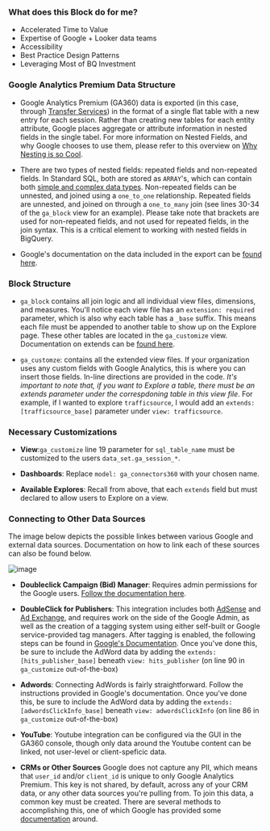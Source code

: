 ### What does this Block do for me?

* Accelerated Time to Value
* Expertise of Google + Looker data teams
* Accessibility
* Best Practice Design Patterns
* Leveraging Most of BQ Investment


### Google Analytics Premium Data Structure

* Google Analytics Premium (GA360) data is exported (in this case, through [Transfer Services](https://cloud.google.com/bigquery/transfer/)) in the format of a single flat table with a new entry for each session. Rather than creating new tables for each entity attribute, Google places aggregate or attribute information in nested fields in the single tabel. For more information on Nested Fields, and why Google chooses to use them, please refer to this overview on [Why Nesting is so Cool](https://discourse.looker.com/t/why-nesting-is-so-cool/4182).

* There are two types of nested fields: repeated fields and non-repeated fields. In Standard SQL, both are stored as ``ARRAY``'s, which can contain both [simple and complex data types](https://cloud.google.com/bigquery/docs/reference/standard-sql/arrays). Non-repeated fields can be unnested, and joined using a ``one_to_one`` relationship. Repeated fields are unnested, and joined on through a ``one_to_many`` join (see lines 30-34 of the ``ga_block`` view for an example). Please take note that brackets are used for non-repeated fields, and not used for repeated fields, in the join syntax. This is a critical element to working with nested fields in BigQuery.

* Google's documentation on the data included in the export can be [found here](https://support.google.com/analytics/answer/3437719?hl=en).


### Block Structure

* ``ga_block`` contains all join logic and all individual view files, dimensions, and measures. You'll notice each view file has an ``extension: required`` parameter, which is also why each table has a ``_base`` suffix. This means each file must be appended to another table to show up on the Explore page. These other tables are located in the ``ga_customize`` view. Documentation on extends can be [found here](https://looker.com/docs/data-modeling/learning-lookml/extends?version=4.10&lookml=new).

* ``ga_customze``: contains all the extended view files. If your organization uses any custom fields with Google Analytics, this is where you can insert those fields. In-line directions are provided in the code. *_It's important to note that, if you want to Explore a table, there must be an extends parameter under the correspdoning table in this view file_*. For example, if I wanted to explore ``trafficsource``, I would add an ``extends: [trafficsource_base]`` parameter under ``view: trafficsource``.

### Necessary Customizations

* **View**:``ga_customize`` line 19 parameter for ``sql_table_name`` must be customized to the users ``data_set.ga_session_*``.

* **Dashboards**: Replace ``model: ga_connectors360`` with your chosen name.

* **Available Explores**: Recall from above, that each ``extends`` field but must declared to allow users to Explore on a view.


### Connecting to Other Data Sources

The image below depicts the possible linkes between various Google and external data sources. Documentation on how to link each of these sources can also be found below.

![image](https://cloud.githubusercontent.com/assets/9888083/25569596/2fcb070e-2dcf-11e7-80d8-873d2de373aa.png)

* **Doubleclick Campaign (Bid) Manager**: Requires admin permissions for the Google users. [Follow the documentation here](https://support.google.com/analytics/answer/6318719?hl=en).


* **DoubleClick for Publishers**: This integration includes both [AdSense](https://www.google.com/adsense/start/#/?modal_active=none) and [Ad Exchange](https://www.doubleclickbygoogle.com/solutions/digital-marketing/ad-exchange/), and requires work on the side of the Google Admin, as well as the creation of a tagging system using either self-built or Google service-provided tag managers. After tagging is enabled, the following steps can be found in [Google's Documentation](https://support.google.com/analytics/answer/6371469?hl=en). Once you've done this, be sure to include the AdWord data by adding the ``extends: [hits_publisher_base]`` beneath ``view: hits_publisher`` (on line 90 in ``ga_customize`` out-of-the-box)

* **Adwords**: Connecting AdWords is fairly straightforward. Follow the instructions provided in Google's documentation. Once you've done this, be sure to include the AdWord data by adding the ``extends: [adwordsClickInfo_base]`` beneath ``view: adwordsClickInfo`` (on line 86 in ``ga_customize`` out-of-the-box)

* **YouTube**: Youtube integration can be configured via the GUI in the GA360 console, though only data around the Youtube content can be linked, not user-level or client-speficic data.

* **CRMs or Other Sources** Google does not capture any PII, which means that ``user_id`` and/or ``client_id`` is unique to only Google Analytics Premium. This key is not shared, by default, across any of your CRM data, or any other data sources you're pulling from. To join this data, a common key must be created. There are several methods to accomplishing this, one of which Google has provided some [documentation](https://github.com/GoogleCloudPlatform/google-analytics-premium-bigquery-statistics) around.
